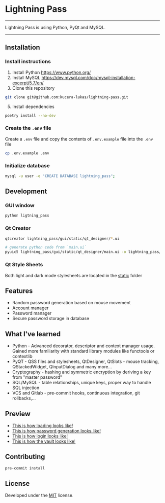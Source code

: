 # Lightning Pass

---

Lightning Pass is using Python, PyQt and MySQL.

---

## Installation

### Install instructions

1. Install Python https://www.python.org/
2. Install MySQL https://dev.mysql.com/doc/mysql-installation-excerpt/5.7/en/
4. Clone this repository

```sh
git clone git@github.com:kucera-lukas/lightning-pass.git
```

5. Install dependencies

```sh
poetry install --no-dev
```

### Create the `.env` file

Create a `.env` file and copy the contents of `.env.example` file into the `.env` file

```sh
cp .env.example .env
```

### Initialize database

```sh
mysql -u user -e "CREATE DATABASE lightning_pass";
```

## Development

### GUI window

```sh
python ligtning_pass
```

### Qt Creator

```sh
qtcreator lightning_pass/gui/static/qt_designer/*.ui
```

```sh
# generate python code from `main.ui`
pyuic5 lightning_pass/gui/static/qt_designer/main.ui -o lightning_pass/gui/static/qt_designer/output/main.py
````

### Qt Style Sheets

Both light and dark mode stylesheets are located in the [static](https://github.com/kucera-lukas/lightning-pass/tree/master/lightning_pass/gui/static) folder

## Features

*   Random password generation based on mouse movement
*   Account manager
*   Password manager
*   Secure password storage in database

## What I've learned

*   Python - Advanced decorator, descriptor and context manager usage. Gained more familiarity with standard library modules like functools or contextlib
*   PyQT - QSS files and stylesheets, QtDesigner, QtSlots - mouse tracking, QStackedWidget, QInputDialog and many more...
*   Cryptography - hashing and symmetric encryption by deriving a key from "master password"
*   SQL/MySQL - table relationships, unique keys, proper way to handle SQL injection
*   VCS and Gitlab - pre-commit hooks, continuous integration, git rollbacks,...

## Preview

* [This is how loading looks like!](https://github.com/kucera-lukas/lightning-pass/blob/master/docs/loading.gif)
* [This is how password generation looks like!](https://github.com/kucera-lukas/lightning-pass/blob/master/docs/password_generator.gif)
* [This is how login looks like!](https://github.com/kucera-lukas/lightning-pass/blob/master/docs/login.gif)
* [This is how the vault looks like!](https://github.com/kucera-lukas/lightning-pass/blob/master/docs/vault.gif)

## Contributing

```sh
pre-commit install
```

## License

Developed under the [MIT](https://github.com/kucera-lukas/lightning-pass/blob/master/LICENSE) license.
